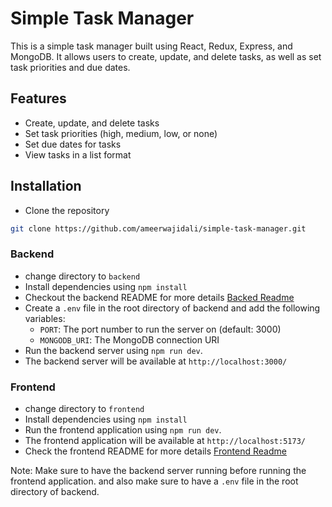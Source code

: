 # Simple Task Manager

This is a simple task manager built using React, Redux, Express, and MongoDB. It allows users to create, update, and delete tasks, as well as set task priorities and due dates.

## Features

- Create, update, and delete tasks
- Set task priorities (high, medium, low, or none)
- Set due dates for tasks
- View tasks in a list format

## Installation

- Clone the repository

```sh
git clone https://github.com/ameerwajidali/simple-task-manager.git
```

### Backend
- change directory to `backend`
- Install dependencies using `npm install`
- Checkout the backend README for more details [Backed Readme](/backend/README.md)
- Create a `.env` file in the root directory of backend and add the following variables:
   - `PORT`: The port number to run the server on (default: 3000)
   - `MONGODB_URI`: The MongoDB connection URI
- Run the backend server using `npm run dev`.
- The backend server will be available at `http://localhost:3000/`

### Frontend
- change directory to `frontend`
- Install dependencies using `npm install`
- Run the frontend application using `npm run dev`.
- The frontend application will be available at `http://localhost:5173/`
- Check the frontend README for more details [Frontend Readme](/frontend/README.md)

Note: Make sure to have the backend server running before running the frontend application. and also make sure to have a `.env` file in the root directory of backend.